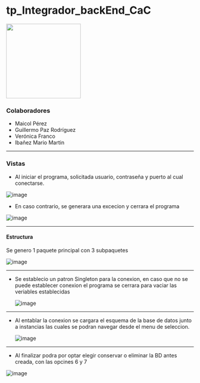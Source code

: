 # tp_Integrador_backEnd_CaC
<img src='https://github.com/Ched2370/tp_Integrador_backEnd_CaC/assets/127058951/a6f82b9a-6b23-46aa-9130-aedd21895203' style='width: 200px;'>

### Colaboradores

- Maicol Pérez
- Guillermo Paz Rodríguez
- Verónica Franco
- Ibañez Mario Martin

---

### Vistas

- Al iniciar el programa, solicitada usuario, contraseña y puerto al cual conectarse.

![image](https://github.com/Ched2370/tp_Integrador_backEnd_CaC/assets/127058951/41e45530-d40e-488a-8fae-301a4a542f6a)

- En caso contrario, se generara una excecion y cerrara el programa

![image](https://github.com/Ched2370/tp_Integrador_backEnd_CaC/assets/127058951/23f4333b-ca50-4d49-aca4-26b19dd89a68)

---

#### Estructura

Se genero 1 paquete principal con 3 subpaquetes

![image](https://github.com/Ched2370/tp_Integrador_backEnd_CaC/assets/127058951/fa19a6fe-fbbc-4ead-a4b6-98d0c0bd8c1a)


---

- Se establecio un patron Singleton para la conexion, en caso que no se puede establecer conexion el programa se cerrara para vaciar las veriables establecidas

  ![image](https://github.com/Ched2370/tp_Integrador_backEnd_CaC/assets/127058951/4df87856-a628-45ec-a4c0-0cbde8bce174)

---

- Al entablar la conexion se cargara el esquema de la base de datos junto a instancias las cuales se podran navegar desde el menu de seleccion.

  ![image](https://github.com/Ched2370/tp_Integrador_backEnd_CaC/assets/127058951/06eac8f4-c668-4dbc-bf39-76c1a5f0cad8)

---

- Al finalizar podra por optar elegir conservar o eliminar la BD antes creada, con las opcines 6 y 7

![image](https://github.com/Ched2370/tp_Integrador_backEnd_CaC/assets/127058951/dd06c5ed-9d63-4686-b161-c3d764f4ebd6)

